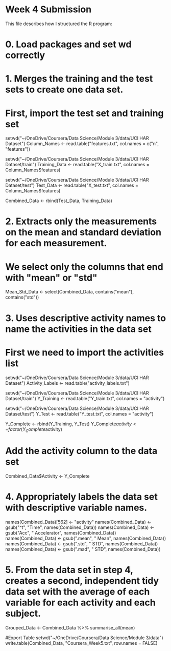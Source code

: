 # Week 4 Submission
This file describes how I structured the R program:

# 0. Load packages and set wd correctly

# 1. Merges the training and the test sets to create one data set.
# First, import the test set and training set
setwd("~/OneDrive/Coursera/Data Science/Module 3/data/UCI HAR Dataset")
Column_Names <- read.table("features.txt", col.names = c("n", "features"))

setwd("~/OneDrive/Coursera/Data Science/Module 3/data/UCI HAR Dataset/train")
Training_Data <- read.table("X_train.txt", col.names = Column_Names$features)

setwd("~/OneDrive/Coursera/Data Science/Module 3/data/UCI HAR Dataset/test")
Test_Data <- read.table("X_test.txt", col.names = Column_Names$features)

Combined_Data <- rbind(Test_Data, Training_Data)

# 2. Extracts only the measurements on the mean and standard deviation for each measurement.
# We select only the columns that end with "mean" or "std"

Mean_Std_Data <- select(Combined_Data, contains("mean"), contains("std"))

# 3. Uses descriptive activity names to name the activities in the data set
# First we need to import the activities list
setwd("~/OneDrive/Coursera/Data Science/Module 3/data/UCI HAR Dataset")
Activity_Labels <- read.table("activity_labels.txt")

setwd("~/OneDrive/Coursera/Data Science/Module 3/data/UCI HAR Dataset/train")
Y_Training <- read.table("Y_train.txt", col.names = "activity")

setwd("~/OneDrive/Coursera/Data Science/Module 3/data/UCI HAR Dataset/test")
Y_Test <- read.table("Y_test.txt", col.names = "activity")

Y_Complete <- rbind(Y_Training, Y_Test)
Y_Complete$activity <- factor(Y_Complete$activity)

# Add the activity column to the data set
Combined_Data$Activity <- Y_Complete

# 4. Appropriately labels the data set with descriptive variable names.
names(Combined_Data)[562] <- "activity"
names(Combined_Data) <- gsub("^t", "Time", names(Combined_Data))
names(Combined_Data) <- gsub("Acc", " Accelerator", names(Combined_Data))
names(Combined_Data) <- gsub(".mean", " Mean", names(Combined_Data))
names(Combined_Data) <- gsub(".std", " STD", names(Combined_Data))
names(Combined_Data) <- gsub(".mad", " STD", names(Combined_Data))

# 5. From the data set in step 4, creates a second, independent tidy data set with the average of each variable for each activity and each subject.

Grouped_Data <- Combined_Data %>% summarise_all(mean)

#Export Table
setwd("~/OneDrive/Coursera/Data Science/Module 3/data")
write.table(Combined_Data, "Coursera_Week5.txt", row.names = FALSE)
        
